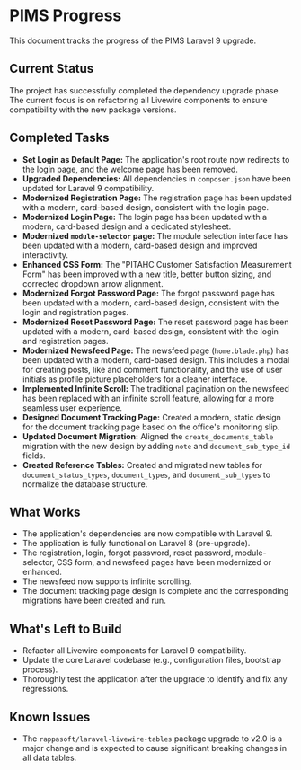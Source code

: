 # PIMS Progress

This document tracks the progress of the PIMS Laravel 9 upgrade.

## Current Status

The project has successfully completed the dependency upgrade phase. The current focus is on refactoring all Livewire components to ensure compatibility with the new package versions.

## Completed Tasks

*   **Set Login as Default Page:** The application's root route now redirects to the login page, and the welcome page has been removed.
*   **Upgraded Dependencies:** All dependencies in `composer.json` have been updated for Laravel 9 compatibility.
*   **Modernized Registration Page:** The registration page has been updated with a modern, card-based design, consistent with the login page.
*   **Modernized Login Page:** The login page has been updated with a modern, card-based design and a dedicated stylesheet.
*   **Modernized `module-selector` page:** The module selection interface has been updated with a modern, card-based design and improved interactivity.
*   **Enhanced CSS Form:** The "PITAHC Customer Satisfaction Measurement Form" has been improved with a new title, better button sizing, and corrected dropdown arrow alignment.
*   **Modernized Forgot Password Page:** The forgot password page has been updated with a modern, card-based design, consistent with the login and registration pages.
*   **Modernized Reset Password Page:** The reset password page has been updated with a modern, card-based design, consistent with the login and registration pages.
*   **Modernized Newsfeed Page:** The newsfeed page (`home.blade.php`) has been updated with a modern, card-based design. This includes a modal for creating posts, like and comment functionality, and the use of user initials as profile picture placeholders for a cleaner interface.
*   **Implemented Infinite Scroll:** The traditional pagination on the newsfeed has been replaced with an infinite scroll feature, allowing for a more seamless user experience.
*   **Designed Document Tracking Page:** Created a modern, static design for the document tracking page based on the office's monitoring slip.
*   **Updated Document Migration:** Aligned the `create_documents_table` migration with the new design by adding `note` and `document_sub_type_id` fields.
*   **Created Reference Tables:** Created and migrated new tables for `document_status_types`, `document_types`, and `document_sub_types` to normalize the database structure.

## What Works

*   The application's dependencies are now compatible with Laravel 9.
*   The application is fully functional on Laravel 8 (pre-upgrade).
*   The registration, login, forgot password, reset password, module-selector, CSS form, and newsfeed pages have been modernized or enhanced.
*   The newsfeed now supports infinite scrolling.
*   The document tracking page design is complete and the corresponding migrations have been created and run.

## What's Left to Build

*   Refactor all Livewire components for Laravel 9 compatibility.
*   Update the core Laravel codebase (e.g., configuration files, bootstrap process).
*   Thoroughly test the application after the upgrade to identify and fix any regressions.

## Known Issues

*   The `rappasoft/laravel-livewire-tables` package upgrade to v2.0 is a major change and is expected to cause significant breaking changes in all data tables.
